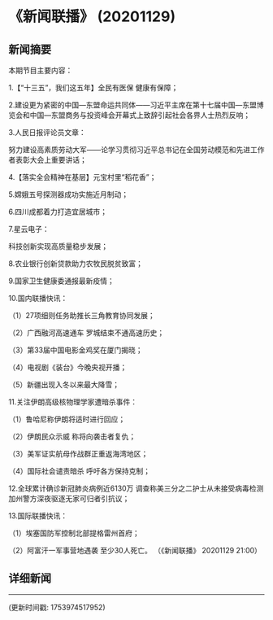# 《新闻联播》 (20201129)

## 新闻摘要

本期节目主要内容：


1.【“十三五”，我们这五年】全民有医保 健康有保障；


2.建设更为紧密的中国—东盟命运共同体——习近平主席在第十七届中国—东盟博览会和中国—东盟商务与投资峰会开幕式上致辞引起社会各界人士热烈反响；


3.人民日报评论员文章：

努力建设高素质劳动大军——论学习贯彻习近平总书记在全国劳动模范和先进工作者表彰大会上重要讲话；


4.【落实全会精神在基层】元宝村里“稻花香”；


5.嫦娥五号探测器成功实施近月制动；


6.四川成都着力打造宜居城市；


7.星云电子：

科技创新实现高质量稳步发展；


8.农业银行创新贷款助力农牧民脱贫致富；


9.国家卫生健康委通报最新疫情；


10.国内联播快讯：


（1）27项细则任务助推长三角教育协同发展；


（2）广西融河高速通车 罗城结束不通高速历史；


（3）第33届中国电影金鸡奖在厦门揭晓；


（4）电视剧《装台》今晚央视开播；


（5）新疆出现入冬以来最大降雪；


11.关注伊朗高级核物理学家遭暗杀事件：


（1）鲁哈尼称伊朗将适时进行回应；


（2）伊朗民众示威 称将向袭击者复仇；


（3）美军证实航母作战群正重返海湾地区；


（4）国际社会谴责暗杀 呼吁各方保持克制；


12.全球累计确诊新冠肺炎病例近6130万 调查称美三分之二护士从未接受病毒检测 加州警方深夜驱逐无家可归者引抗议；


13.国际联播快讯：


（1）埃塞国防军控制北部提格雷州首府；


（2）阿富汗一军事营地遇袭 至少30人死亡。
（《新闻联播》 20201129 21:00）

## 详细新闻

---

(更新时间戳: 1753974517952)

